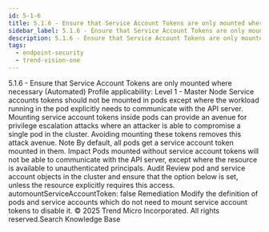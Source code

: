```yaml
---
id: 5-1-6
title: 5.1.6 - Ensure that Service Account Tokens are only mounted where necessary (Automated)
sidebar_label: 5.1.6 - Ensure that Service Account Tokens are only mounted where necessary (Automated)
description: 5.1.6 - Ensure that Service Account Tokens are only mounted where necessary (Automated)
tags:
  - endpoint-security
  - trend-vision-one
---
```


 5.1.6 - Ensure that Service Account Tokens are only mounted where necessary (Automated) Profile applicability: Level 1 - Master Node Service accounts tokens should not be mounted in pods except where the workload running in the pod explicitly needs to communicate with the API server. Mounting service account tokens inside pods can provide an avenue for privilege escalation attacks where an attacker is able to compromise a single pod in the cluster. Avoiding mounting these tokens removes this attack avenue. Note By default, all pods get a service account token mounted in them. Impact Pods mounted without service account tokens will not be able to communicate with the API server, except where the resource is available to unauthenticated principals. Audit Review pod and service account objects in the cluster and ensure that the option below is set, unless the resource explicitly requires this access. automountServiceAccountToken: false Remediation Modify the definition of pods and service accounts which do not need to mount service account tokens to disable it. © 2025 Trend Micro Incorporated. All rights reserved.Search Knowledge Base